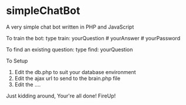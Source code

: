 # simpleChatBot
A very simple chat bot written in PHP and JavaScript

To train the bot:
type     train: yourQuestion # yourAnswer # yourPassword

To find an existing question:
type     find: yourQuestion


To Setup

1. Edit the db.php to suit your database environment
2. Edit the ajax url to send to the brain.php file
3. Edit the ....


Just kidding around, Your're all done!
FireUp!
